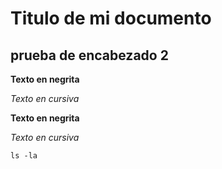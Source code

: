 # Titulo de mi documento

## prueba de encabezado 2

**Texto en negrita**

*Texto en cursiva*

__Texto en negrita__

_Texto en cursiva_

`ls -la`
